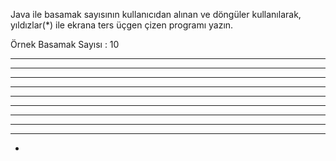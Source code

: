 Java ile basamak sayısının kullanıcıdan alınan ve döngüler kullanılarak, yıldızlar(*) ile ekrana ters üçgen çizen programı yazın.

Örnek
Basamak Sayısı : 10

*******************
*****************
***************
*************
*********** 
********* 
******* 
***** 
*** 
*
